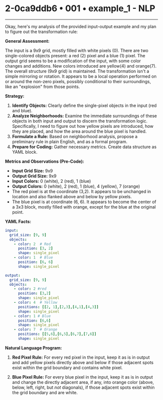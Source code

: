 # 2-0ca9ddb6 • 001 • example_1 - NLP

---
Okay, here's my analysis of the provided input-output example and my plan to figure out the transformation rule:

**General Assessment:**

The input is a 9x9 grid, mostly filled with white pixels (0). There are two single-colored objects present: a red (2) pixel and a blue (1) pixel. The output grid seems to be a modification of the input, with some color changes and additions. New colors introduced are yellow(4) and orange(7). The overall structure (9x9 grid) is maintained. The transformation isn't a simple mirroring or rotation. It appears to be a local operation performed on or around the non-zero pixels, possibly conditional to their surroundings, like an "explosion" from those points.

**Strategy:**

1.  **Identify Objects:** Clearly define the single-pixel objects in the input (red and blue).
2.  **Analyze Neighborhoods:** Examine the immediate surroundings of these objects in both input and output to discern the transformation logic. Specifically, I need to figure out how yellow pixels are introduced, how they are placed, and how the area around the blue pixel is handled.
3.  **Formulate a Rule:** Based on neighborhood analysis, propose a preliminary rule in plain English, and as a formal program.
4.  **Prepare for Coding:** Gather necessary metrics. Create data structure as YAML block.

**Metrics and Observations (Pre-Code):**

*   **Input Grid Size:** 9x9
*   **Output Grid Size:** 9x9
*   **Input Colors:** 0 (white), 2 (red), 1 (blue)
*   **Output Colors:** 0 (white), 2 (red), 1 (blue), 4 (yellow), 7 (orange)
*    The red pixel is at the coordinate (3,2). It appears to be unchanged in location and also flanked above and below by yellow pixels.
*   The blue pixel is at coordinate (6, 6). It appears to become the center of a 3x3 block, mostly filled with orange, except for the blue at the original point.

**YAML Facts:**



```yaml
input:
  grid_size: [9, 9]
  objects:
    - color: 2  # Red
      position: [3, 2]
      shape: single_pixel
    - color: 1  # Blue
      position: [6, 6]
      shape: single_pixel

output:
  grid_size: [9, 9]
  objects:
    - color: 2 #red
      position: [3,2]
      shape: single_pixel
    - color: 4  # Yellow
      positions: [[2, 1],[2,3],[4,1],[4,3]]
      shape: single_pixel
    - color: 1 # Blue
      position: [6,6]
      shape: single_pixel
    - color: 7  # Orange
      positions: [[5,6],[6,5],[6,7],[7,6]]
      shape: single_pixel

```



**Natural Language Program:**

1.  **Red Pixel Rule:** For every red pixel in the input, keep it as is in output and add yellow pixels directly above and below if those adjacent spots exist within the grid boundary and contains white pixel.

2.  **Blue Pixel Rule:** For every blue pixel in the input, keep it as is in output and change the directly adjacent area, if any, into orange color (above, below, left, right, but *not* diagonals), if those adjacent spots exist within the grid boundary and are white.

